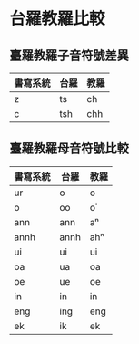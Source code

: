 # 台羅教羅比較

## 臺羅教羅子音符號差異

| 書寫系統 | 台羅 | 教羅 |
| --- | --- | --- |
| z | ts | ch |
| c | tsh | chh |

## 臺羅教羅母音符號比較

| 書寫系統 | 台羅 | 教羅 |
| --- | --- | --- |
| ur | o | o |
| o | oo | o͘ |
| ann | ann | aⁿ |
| annh | annh | ahⁿ |
| ui | ui | ui |
| oa | ua | oa |
| oe | ue | oe |
| in | in | in |
| eng | ing | eng |
| ek | ik | ek |

